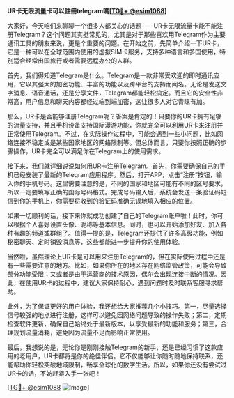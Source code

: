 **UR卡无限流量卡可以註冊telegram嗎[[TG💪+ @esim1088](https://t.me/s/esim1088)]**

大家好，今天咱们来聊聊一个很多人都关心的话题——UR卡无限流量卡能不能注册Telegram？这个问题其实挺常见的，尤其是对于那些喜欢用Telegram作为主要通讯工具的朋友来说，更是个重要的问题。在开始之前，先简单介绍一下UR卡，它是一种可以在全球范围内使用的虚拟SIM卡服务，支持多种语言和多国使用，特别适合经常出国旅行或者需要远程办公的人群。

首先，我们得知道Telegram是什么。Telegram是一款非常受欢迎的即时通讯应用，它以其强大的加密功能、丰富的功能以及跨平台的支持而闻名。无论是发送文字消息、语音通话，还是分享文件，Telegram都能轻松搞定。而且它的安全性非常高，用户信息和聊天内容都经过端到端加密，这让很多人对它青睐有加。

那么，UR卡是否能够注册Telegram呢？答案是肯定的！只要你的UR卡拥有足够的流量支持，并且手机设备支持国际漫游功能，你就完全可以利用UR卡来注册并正常使用Telegram。不过，在实际操作过程中，可能会遇到一些小问题，比如网络连接不稳定或是某些国家地区的网络限制等。但总体而言，只要你按照正确的步骤操作，UR卡完全可以满足你在Telegram上的使用需求。

接下来，我们就详细说说如何用UR卡注册Telegram。首先，你需要确保自己的手机已经安装了最新的Telegram应用程序。然后，打开APP，点击“注册”按钮，输入你的手机号码。这里需要注意的是，不同的国家和地区可能有不同的区号要求，所以一定要填写正确的国际号码格式。完成号码输入后，系统会发送一条验证码短信到你的手机上，你需要将收到的验证码准确无误地填入相应的位置。

如果一切顺利的话，接下来你就成功创建了自己的Telegram账户啦！此时，你可以根据个人喜好设置头像、昵称等基本信息。同时，也可以开始添加好友、加入各种有趣的频道或群组了。值得一提的是，Telegram还提供了许多高级功能，例如秘密聊天、定时销毁消息等，这些都能进一步提升你的使用体验。

当然啦，虽然理论上UR卡是可以用来注册Telegram的，但在实际使用过程中还是有一些需要注意的地方。比如，如果你所在的地区存在网络监管政策，可能会导致部分功能受限；又或者是由于运营商的技术原因，偶尔会出现连接中断的情况。因此，在使用UR卡的过程中，建议大家保持耐心，遇到问题时及时联系客服寻求帮助。

此外，为了保证更好的用户体验，我还想给大家推荐几个小技巧。第一，尽量选择信号较强的地点进行注册，这样可以避免因网络问题导致的操作失败；第二，定期检查软件更新，确保自己始终处于最新版本，以享受最新的功能和服务；第三，合理规划流量消耗，避免因为流量不足而影响正常使用。

最后，我想说的是，无论你是刚刚接触Telegram的新手，还是已经习惯了这款应用的老用户，UR卡都将是你的绝佳伴侣。它不仅能够让你随时随地保持联系，还能帮助你轻松突破地域限制，畅享全球化的数字生活。所以，如果你还没有尝试过UR卡的话，不妨赶紧入手一张吧！

[[TG💪+ @esim1088](https://t.me/s/esim1088) ![Image](https://i.postimg.cc/4NQfJmqS/Snipaste-2025-05-13-00-14-12.png)]